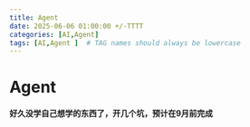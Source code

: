 ```yaml
---
title: Agent
date: 2025-06-06 01:00:00 +/-TTTT
categories: [AI,Agent]
tags: [AI,Agent ]  # TAG names should always be lowercase
---
```

# Agent

**好久没学自己想学的东西了，开几个坑，预计在9月前完成**